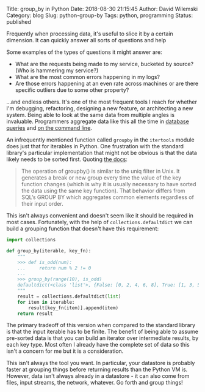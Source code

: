 Title: group_by in Python
Date: 2018-08-30 21:15:45
Author: David Wilemski
Category: blog
Slug: python-group-by
Tags: python, programming
Status: published

Frequently when processing data, it's useful to slice it by a certain dimension. It can quickly answer all sorts of questions and help 

Some examples of the types of questions it might answer are:

- What are the requests being made to my service, bucketed by source?  (Who is hammering my service?)
- What are the most common errors happening in my logs?
- Are those errors happening at an even rate across machines or are there specific outliers due to some other property?

...and endless others. It's one of the most frequent tools I reach for whether I'm debugging, refactoring, designing a new feature, or architecting a new system. Being able to look at the same data from multiple angles is invaluable. Programmers aggregate data like this all the time in [database queries](https://dev.mysql.com/doc/refman/5.5/en/group-by-modifiers.html) and [on the command line](https://linux.die.net/man/1/uniq).

An infrequently mentioned function called `groupby` in the `itertools` module does just that for iterables in Python. One frustration with the standard library's particular implementation that might not be obvious is that the data likely needs to be sorted first. Quoting [the docs](https://docs.python.org/3.7/library/itertools.html#itertools.groupby):

> The operation of groupby() is similar to the uniq filter in Unix. It generates a break or new group every time the value of the key function changes (which is why it is usually necessary to have sorted the data using the same key function). That behavior differs from SQL’s GROUP BY which aggregates common elements regardless of their input order.

This isn't always convenient and doesn't seem like it should be required in most cases. Fortunately, with the help of `collections.defaultdict` we can build a grouping function that doesn't have this requirement:

```python
import collections

def group_by(iterable, key_fn):
    """
    >>> def is_odd(num):
    ...     return num % 2 != 0
    ...
    >>> group_by(range(10), is_odd)
    defaultdict(<class 'list'>, {False: [0, 2, 4, 6, 8], True: [1, 3, 5, 7, 9]})
    """
    result = collections.defaultdict(list)
    for item in iterable:
        result[key_fn(item)].append(item)
    return result
```

The primary tradeoff of this version when compared to the standard library is that the input iterable has to be finite. The benefit of being able to assume pre-sorted data is that you can build an iterator over intermediate results, by each key type. Most often I already have the complete set of data so this isn't a concern for me but it is a consideration.

This isn't always the tool you want. In particular, your datastore is probably faster at grouping things before returning results than the Python VM is. However, data isn't always already in a datastore - it can also come from files, input streams, the network, whatever. Go forth and group things!
